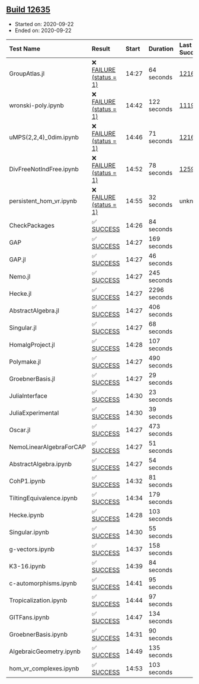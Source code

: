 ## [Build 12635](https://oscarci.mathematik.uni-kl.de/job/oscar/12635/)

* Started on: 2020-09-22
* Ended on: 2020-09-22

| Test Name    | Result | Start | Duration | Last Success | First Failure |
|:-------------|:-------|:------|:---------|:-------------|:--------------|
| GroupAtlas.jl | ❌ [FAILURE (status = 1)](https://oscarci.mathematik.uni-kl.de/job/oscar/12635/artifact/logs/build-12635/GroupAtlas.jl.log) | 14:27 | 64 seconds | [12167](https://oscarci.mathematik.uni-kl.de/job/oscar/12167/) | [12168](https://oscarci.mathematik.uni-kl.de/job/oscar/12168/) |
| wronski-poly.ipynb | ❌ [FAILURE (status = 1)](https://oscarci.mathematik.uni-kl.de/job/oscar/12635/artifact/logs/build-12635/wronski-poly.ipynb.log) | 14:42 | 122 seconds | [11192](https://oscarci.mathematik.uni-kl.de/job/oscar/11192/) | [11193](https://oscarci.mathematik.uni-kl.de/job/oscar/11193/) |
| uMPS(2,2,4)_0dim.ipynb | ❌ [FAILURE (status = 1)](https://oscarci.mathematik.uni-kl.de/job/oscar/12635/artifact/logs/build-12635/uMPS-2-2-4-_0dim.ipynb.log) | 14:46 | 71 seconds | [12167](https://oscarci.mathematik.uni-kl.de/job/oscar/12167/) | [12168](https://oscarci.mathematik.uni-kl.de/job/oscar/12168/) |
| DivFreeNotIndFree.ipynb | ❌ [FAILURE (status = 1)](https://oscarci.mathematik.uni-kl.de/job/oscar/12635/artifact/logs/build-12635/DivFreeNotIndFree.ipynb.log) | 14:52 | 78 seconds | [12594](https://oscarci.mathematik.uni-kl.de/job/oscar/12594/) | [12595](https://oscarci.mathematik.uni-kl.de/job/oscar/12595/) |
| persistent_hom_vr.ipynb | ❌ [FAILURE (status = 1)](https://oscarci.mathematik.uni-kl.de/job/oscar/12635/artifact/logs/build-12635/persistent_hom_vr.ipynb.log) | 14:55 | 32 seconds | unknown | unknown |
| CheckPackages | ✅ [SUCCESS](https://oscarci.mathematik.uni-kl.de/job/oscar/12635/artifact/logs/build-12635/CheckPackages.log) | 14:26 | 84 seconds |  |  |
| GAP | ✅ [SUCCESS](https://oscarci.mathematik.uni-kl.de/job/oscar/12635/artifact/logs/build-12635/GAP.log) | 14:27 | 169 seconds |  |  |
| GAP.jl | ✅ [SUCCESS](https://oscarci.mathematik.uni-kl.de/job/oscar/12635/artifact/logs/build-12635/GAP.jl.log) | 14:27 | 46 seconds |  |  |
| Nemo.jl | ✅ [SUCCESS](https://oscarci.mathematik.uni-kl.de/job/oscar/12635/artifact/logs/build-12635/Nemo.jl.log) | 14:27 | 245 seconds |  |  |
| Hecke.jl | ✅ [SUCCESS](https://oscarci.mathematik.uni-kl.de/job/oscar/12635/artifact/logs/build-12635/Hecke.jl.log) | 14:27 | 2296 seconds |  |  |
| AbstractAlgebra.jl | ✅ [SUCCESS](https://oscarci.mathematik.uni-kl.de/job/oscar/12635/artifact/logs/build-12635/AbstractAlgebra.jl.log) | 14:27 | 406 seconds |  |  |
| Singular.jl | ✅ [SUCCESS](https://oscarci.mathematik.uni-kl.de/job/oscar/12635/artifact/logs/build-12635/Singular.jl.log) | 14:27 | 68 seconds |  |  |
| HomalgProject.jl | ✅ [SUCCESS](https://oscarci.mathematik.uni-kl.de/job/oscar/12635/artifact/logs/build-12635/HomalgProject.jl.log) | 14:28 | 107 seconds |  |  |
| Polymake.jl | ✅ [SUCCESS](https://oscarci.mathematik.uni-kl.de/job/oscar/12635/artifact/logs/build-12635/Polymake.jl.log) | 14:27 | 490 seconds |  |  |
| GroebnerBasis.jl | ✅ [SUCCESS](https://oscarci.mathematik.uni-kl.de/job/oscar/12635/artifact/logs/build-12635/GroebnerBasis.jl.log) | 14:27 | 29 seconds |  |  |
| JuliaInterface | ✅ [SUCCESS](https://oscarci.mathematik.uni-kl.de/job/oscar/12635/artifact/logs/build-12635/JuliaInterface.log) | 14:30 | 23 seconds |  |  |
| JuliaExperimental | ✅ [SUCCESS](https://oscarci.mathematik.uni-kl.de/job/oscar/12635/artifact/logs/build-12635/JuliaExperimental.log) | 14:30 | 39 seconds |  |  |
| Oscar.jl | ✅ [SUCCESS](https://oscarci.mathematik.uni-kl.de/job/oscar/12635/artifact/logs/build-12635/Oscar.jl.log) | 14:27 | 473 seconds |  |  |
| NemoLinearAlgebraForCAP | ✅ [SUCCESS](https://oscarci.mathematik.uni-kl.de/job/oscar/12635/artifact/logs/build-12635/NemoLinearAlgebraForCAP.log) | 14:27 | 51 seconds |  |  |
| AbstractAlgebra.ipynb | ✅ [SUCCESS](https://oscarci.mathematik.uni-kl.de/job/oscar/12635/artifact/logs/build-12635/AbstractAlgebra.ipynb.log) | 14:27 | 54 seconds |  |  |
| CohP1.ipynb | ✅ [SUCCESS](https://oscarci.mathematik.uni-kl.de/job/oscar/12635/artifact/logs/build-12635/CohP1.ipynb.log) | 14:32 | 81 seconds |  |  |
| TiltingEquivalence.ipynb | ✅ [SUCCESS](https://oscarci.mathematik.uni-kl.de/job/oscar/12635/artifact/logs/build-12635/TiltingEquivalence.ipynb.log) | 14:34 | 179 seconds |  |  |
| Hecke.ipynb | ✅ [SUCCESS](https://oscarci.mathematik.uni-kl.de/job/oscar/12635/artifact/logs/build-12635/Hecke.ipynb.log) | 14:28 | 103 seconds |  |  |
| Singular.ipynb | ✅ [SUCCESS](https://oscarci.mathematik.uni-kl.de/job/oscar/12635/artifact/logs/build-12635/Singular.ipynb.log) | 14:30 | 55 seconds |  |  |
| g-vectors.ipynb | ✅ [SUCCESS](https://oscarci.mathematik.uni-kl.de/job/oscar/12635/artifact/logs/build-12635/g-vectors.ipynb.log) | 14:37 | 158 seconds |  |  |
| K3-16.ipynb | ✅ [SUCCESS](https://oscarci.mathematik.uni-kl.de/job/oscar/12635/artifact/logs/build-12635/K3-16.ipynb.log) | 14:39 | 84 seconds |  |  |
| c-automorphisms.ipynb | ✅ [SUCCESS](https://oscarci.mathematik.uni-kl.de/job/oscar/12635/artifact/logs/build-12635/c-automorphisms.ipynb.log) | 14:41 | 95 seconds |  |  |
| Tropicalization.ipynb | ✅ [SUCCESS](https://oscarci.mathematik.uni-kl.de/job/oscar/12635/artifact/logs/build-12635/Tropicalization.ipynb.log) | 14:44 | 97 seconds |  |  |
| GITFans.ipynb | ✅ [SUCCESS](https://oscarci.mathematik.uni-kl.de/job/oscar/12635/artifact/logs/build-12635/GITFans.ipynb.log) | 14:47 | 134 seconds |  |  |
| GroebnerBasis.ipynb | ✅ [SUCCESS](https://oscarci.mathematik.uni-kl.de/job/oscar/12635/artifact/logs/build-12635/GroebnerBasis.ipynb.log) | 14:31 | 90 seconds |  |  |
| AlgebraicGeometry.ipynb | ✅ [SUCCESS](https://oscarci.mathematik.uni-kl.de/job/oscar/12635/artifact/logs/build-12635/AlgebraicGeometry.ipynb.log) | 14:49 | 135 seconds |  |  |
| hom_vr_complexes.ipynb | ✅ [SUCCESS](https://oscarci.mathematik.uni-kl.de/job/oscar/12635/artifact/logs/build-12635/hom_vr_complexes.ipynb.log) | 14:53 | 103 seconds |  |  |
